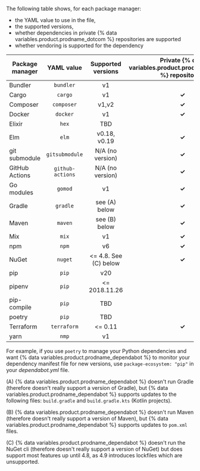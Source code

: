 The following table shows, for each package manager:
- the YAML value to use in the file,
- the supported versions, 
- whether dependencies in private {% data variables.product.prodname_dotcom %} repositories are supported
- whether vendoring is supported for the dependency

Package manager | YAML value | Supported versions | Private {% data variables.product.prodname_dotcom %} repositories | Vendoring 
--- | :---:| :---:|:---:|:---:
Bundler | `bundler` | v1 | | **✓** |
Cargo | `cargo` | v1 | **✓** | |
Composer | `composer` | v1,v2  | **✓** | |
Docker | `docker` | v1 | **✓** | |
Elixir | `hex` | TBD | | |
Elm | `elm` | v0.18, v0.19 | **✓** | |
git submodule | `gitsubmodule` | N/A (no version) | **✓** | |
GitHub Actions | `github-actions` |  N/A (no version) | **✓** | |
Go modules | `gomod` | v1 | **✓** | **✓** |
Gradle | `gradle` | see (A) below | **✓** | |
Maven | `maven` | see (B) below | **✓** | |
Mix | `mix` | v1 | **✓** | |
npm | `npm` | v6 | **✓** | |
NuGet | `nuget` | <= 4.8. See (C) below | **✓** | |
pip | `pip` | v20 | | |
pipenv | `pip` | <= 2018.11.26 | | |
pip-compile | `pip` | TBD | | |
poetry | `pip` | TBD | | |
Terraform | `terraform` | <= 0.11 | **✓** | |
yarn | `nmp` | v1 | | |

For example, if you use `poetry` to manage your Python dependencies and want {% data variables.product.prodname_dependabot %} to monitor your dependency manifest file for new versions, use `package-ecosystem: "pip"` in your *dependabot.yml* file.

(A) {% data variables.product.prodname_dependabot %} doesn't run Gradle (therefore doesn't really support a version of Gradle), but {% data variables.product.prodname_dependabot %} supports updates to the following files: `build.gradle` and `build.gradle.kts` (Kotlin projects).

(B) {% data variables.product.prodname_dependabot %} doesn't run Maven (therefore doesn't really support a version of Maven), but {% data variables.product.prodname_dependabot %} supports updates to `pom.xml` files.

(C) {% data variables.product.prodname_dependabot %} doesn't run the NuGet cli (therefore doesn't really support a version of NuGet) but does support most features up until 4.8, as 4.9 introduces lockfiles which are unsupported.
